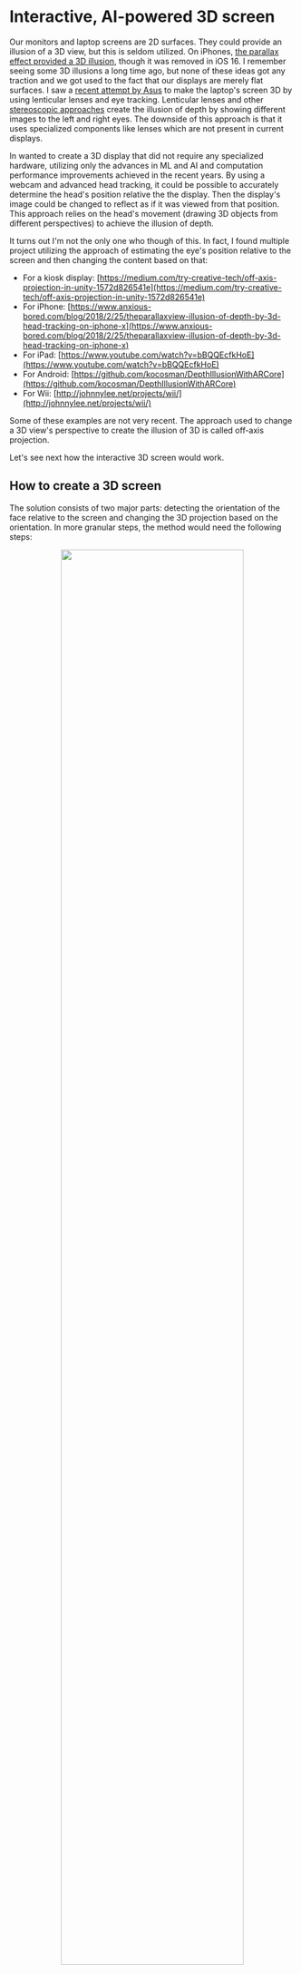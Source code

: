 # Interactive, AI-powered 3D screen

Our monitors and laptop screens are 2D surfaces. They could provide an illusion of a 3D view, but this is seldom utilized. On iPhones, [the parallax effect provided a 3D illusion](https://www.youtube.com/watch?v=gurpi1JBpKM), though it was removed in iOS 16. I remember seeing some 3D illusions a long time ago, but none of these ideas got any traction and we got used to the fact that our displays are merely flat surfaces. I saw a [recent attempt by Asus](https://www.asus.com/content/asus-spatial-vision-technology/) to make the laptop's screen 3D by using lenticular lenses and eye tracking. Lenticular lenses and other [stereoscopic approaches](https://en.wikipedia.org/wiki/Stereoscopy) create the illusion of depth by showing different images to the left and right eyes. The downside of this approach is that it uses specialized components like lenses which are not present in current displays. 

In wanted to create a 3D display that did not require any specialized hardware, utilizing only the advances in ML and AI and computation performance improvements achieved in the recent years. By using a webcam and advanced head tracking, it could be possible to accurately determine the head's position relative the the display. Then the display's image could be changed to reflect as if it was viewed from that position. This approach relies on the head's movement (drawing 3D objects from different perspectives) to achieve the illusion of depth.

It turns out I'm not the only one who though of this. In fact, I found multiple project utilizing the approach of estimating the eye's position relative to the screen and then changing the content based on that:

 - For a kiosk display: [https://medium.com/try-creative-tech/off-axis-projection-in-unity-1572d826541e](https://medium.com/try-creative-tech/off-axis-projection-in-unity-1572d826541e)
 - For iPhone: [https://www.anxious-bored.com/blog/2018/2/25/theparallaxview-illusion-of-depth-by-3d-head-tracking-on-iphone-x](https://www.anxious-bored.com/blog/2018/2/25/theparallaxview-illusion-of-depth-by-3d-head-tracking-on-iphone-x)
 - For iPad: [https://www.youtube.com/watch?v=bBQQEcfkHoE](https://www.youtube.com/watch?v=bBQQEcfkHoE)
 - For Android: [https://github.com/kocosman/DepthIllusionWithARCore](https://github.com/kocosman/DepthIllusionWithARCore)
 - For Wii: [http://johnnylee.net/projects/wii/](http://johnnylee.net/projects/wii/)

Some of these examples are not very recent. The approach used to change a 3D view's perspective to create the illusion of 3D is called off-axis projection. 

Let's see next how the interactive 3D screen would work.

## How to create a 3D screen

The solution consists of two major parts: detecting the orientation of the face relative to the screen and changing the 3D projection based on the orientation. In more granular steps, the method would need the following steps:

<p align="center"><img src="./images/steps.png" width="80%"></p>

An image is recorded using the webcam. Then the face of the person is detected, followed by the localization of the face landmarks, which includes the center of the eyes. This step is achieved using a neural network, here is where I will utilize AMD's Ryzen AI technology. Then the eyes are transformed to 3D coordinates relative to the display. Finally, there is a need for signal smoothing before modifying the projection to match the viewer's orientation. 

To preserve the illusion, all steps of the process need to be executed within milliseconds. Ideally all of the steps should be executed in less than 33ms to render at least 30 frames per second.

The image above represents different steps needed to achieve the final solution. When coding the solution, I have designed the steps to be modular so that my approach is reusable for different projects as well. In this guide, I will show a simple demonstration of 3D perspective rendering using OpenGL, but the same approach can be uses with other graphics frameworks too. 

Let's get started with the coding.

## Setting up Ryzen AI acceleration

If you have a desktop or laptop with a recent AMD Ryzen CPU, you can utilize the power of Ryzen AI acceleration to speed up the face detection and face landmark generation. AMD has documented this process well both in [this Hackster guide](https://www.hackster.io/512342/amd-pervasive-ai-developer-contest-pc-ai-study-guide-6b49d8) and [on their website](https://ryzenai.docs.amd.com/en/latest/inst.html). Following the guides, I only encountered one issue with the conda environment installing NumPy 2.0.0 which is [incompatible with some of the other packages](https://stackoverflow.com/questions/78636947/a-module-that-was-compiled-using-numpy-1-x-cannot-be-run-in-numpy-2-0-0-as-it-ma). This was resolved by installing NumPy version 1.26.4 using the following command:

```
pip install numpy==1.26.4
```

After that, I could run the demo project without issues and I could see the **Tests passed** and **exit code 0** I was looking for:

<p align="center"><img src="./images/ryzen-success.png" width="80%"></p>

Later, I will show how to run the face detection and landmark generation model which is optimized for the Vitis AI execution provider.

## Development environment

To create the program which runs all the necessary stages of the project, I used Python and the [PyCharm IDE](https://www.jetbrains.com/pycharm/). 

## Image capture

For accurate estimations, I recommend using a high-quality webcam. For this project, I used the Logitech C920 which has Full HD resolution (1920x1080 pixels), though the model I ended up using has an input resolution of `640x608`, so any HD webcam will also work. One assumption I made throughout the project is that the webcam is placed on top of the display, similarly as to how it is in the case of laptops.

### Starting to code

To get started with the image capture part, first, there are a lot of external libraries we need to import. Most of them are already installed in the conda environment but there are two which need to be installed manually using pip, The QT Framework's python module, OpenCV and OpenGL's python wrapper:
```
pip install PySide6
pip install opencv-python
pip install PyOpenGL
```

After everything's installed, we can get started with the imports:

``` python
import PySide6.QtCore
import numpy as np
import cv2
import time
import onnxruntime
import torch
from math import ceil
from itertools import product as product

import sys
from PySide6.QtWidgets import QApplication, QMainWindow
from PySide6.QtOpenGLWidgets import QOpenGLWidget
from OpenGL.GL import *
from OpenGL.GLU import *
```

Then, we need to define a couple of important global variables:

``` python
# WEBCAM native resolution
CAM_WIDTH = 1920
CAM_HEIGHT = 1080

# Pupil distance in m:
PUPIL_DISTANCE_M = 0.62

# Monitor dimensions in m
MONITOR_SCREEN_WIDTH = 0.623
MONITOR_SCREEN_HEIGHT = 0.343

# Webcam preview downscale factor
WEBCAM_PREVIEW_DOWNSCALING = 2
```

The webcam's resolution will be used to image capture and scaling. The distance between the pupils will be used as a reference to estimate the distance of the face from the screen. The monitor's dimensions are also needed for calculating the projection. I have a 28 inch 4K monitor. I found that OpenCV can be slow to render the Webcam preview window, so I added the option to downscale the image to speed up the execution. 

Now let's see the code that handles the webcam image capturing. To keep everything modular, I organized each step of the pipeline into its own class. For handling the webcam, it's the VideoSource class:

``` python
class VideoSource:
    def __init__(self):
        self.cap = cv2.VideoCapture(0, cv2.CAP_DSHOW)
        self.cap.set(3, CAM_WIDTH)  # set Width
        self.cap.set(4, CAM_HEIGHT)  # set Height
        self.cap.set(cv2.CAP_PROP_FOURCC, cv2.VideoWriter_fourcc(*"MJPG"))  # Video compression

    def get_frame(self):
        ret, frame = self.cap.read()
        return frame

    def release(self):
        self.cap.release()
```

The code is really simple, it sets up the video capture instance for the connected webcam. The `0` in the VideoCapture's constructor parameter notes the index of the device. If multiple video devices are connected to your computer, you may need to change that. After creating the video capture instance, the resolution of the expected images are set and video compression is enabled. This reduces the bandwidth needed to send the data from the webcam to the computer, speeding up the process.

There are two additional functions, one for capturing an image from the webcam (`get_frame()`) and one for cleaning up the video capture instance that we will call before our program stops.

## Face detection and landmark generation

In a traditional face recognition pipeline, the detection and recognition steps would be achieved by separate stages/models. I have experimented with this approach by using Haar cascades for face detection and [FaceMesh](https://github.com/PINTO0309/facemesh_onnx_tensorrt) for face landmark (mesh) generation. This method had some limitations though. Haar detection is not a robust face detector, it does not detect heads which are rotated even by a small amount. 

When I tried to optimize this workflow to run on Vitis AI, I found an other model which combined both the face detection and landmark generation steps: RetinaFace. AMD published a Ryzen AI optimized version of this model on [Hugging Face](https://huggingface.co/amd/retinaface) which achieves the [RetinaFace](https://arxiv.org/abs/1905.00641) detection as well as face landmark generation based on the [Pytorch_Retinaface](https://github.com/biubug6/Pytorch_Retinaface) implementation. The advantage of this model is that it is small (it's based on mobilenet0.25), fast and outputs not only the bounding box for the face, but also five landmark points. For our use case, there are only two that are important, the location of the two eyes.

I based this part of my code on [AMD's retinaface code](https://huggingface.co/amd/retinaface/tree/main), though I made several modifications and improvements to reduce the execution time from 50ms to about 30ms. I achieved this by precalculating whatever was possible and optimizing the pre- and postprocessing steps. For example, there is no need to process all the outputs if we are only interested in the most likely one. The final code for this part starts with a helper class to calculate the bounding boxes based on the model's input size and some other parameters:

``` python
class PriorBox(object):
    # SOURCE: https://huggingface.co/amd/retinaface
    def __init__(self, cfg, image_size=None):
        super(PriorBox, self).__init__()
        self.min_sizes = cfg["min_sizes"]
        self.steps = cfg["steps"]
        self.clip = cfg["clip"]
        self.image_size = image_size
        self.feature_maps = [
            [ceil(self.image_size[0] / step), ceil(self.image_size[1] / step)]
            for step in self.steps
        ]

    def forward(self):
        anchors = []
        for k, f in enumerate(self.feature_maps):
            min_sizes = self.min_sizes[k]
            for i, j in product(range(f[0]), range(f[1])):
                for min_size in min_sizes:
                    s_kx = min_size / self.image_size[1]
                    s_ky = min_size / self.image_size[0]
                    dense_cx = [x * self.steps[k] / self.image_size[1] for x in [j + 0.5]]
                    dense_cy = [y * self.steps[k] / self.image_size[0] for y in [i + 0.5]]
                    for cy, cx in product(dense_cy, dense_cx):
                        anchors += [cx, cy, s_kx, s_ky]
        # back to torch land
        output = torch.Tensor(anchors).view(-1, 4)
        if self.clip:
            output.clamp_(max=1, min=0)
        return output
```

Then the main part of the face detection is put in the `FaceDetectorAndLocalizer` class:

``` python
class FaceDetectorAndLocalizer:
    def __init__(self):
        # Model source: https://huggingface.co/amd/retinaface/tree/main
        # Code has been significantly refactored for improved performance
        self.device = torch.device("cpu")
        self.ort = onnxruntime.InferenceSession('RetinaFace_int.onnx',
                                                providers=['VitisAIExecutionProvider'],
                                                provider_options=[{"config_file": 'vaip_config.json'}])
        self.cfg = {
            "name": "mobilenet0.25",
            "min_sizes": [[16, 32], [64, 128], [256, 512]],
            "steps": [8, 16, 32],
            "variance": [0.1, 0.2],
            "clip": False,
        }

        self.input_size = [608, 640]  # Model input size
        self.prior = PriorBox(self.cfg, self.input_size)
        self.priors = self.prior.forward()
        self.priors = self.priors.to(self.device)
        self.prior_data = self.priors.data

        # Rescaling parameters (needed as aspect ratio of captured image model input is different)
        self.scale_tensor = torch.Tensor([self.input_size[1], self.input_size[0], self.input_size[1], self.input_size[0]])
        self.scale_tensor = self.scale_tensor.to(self.device)

        self.scale_tensor_2 = torch.Tensor(
            [self.input_size[1], self.input_size[0],
             self.input_size[1], self.input_size[0],
             self.input_size[1], self.input_size[0],
             self.input_size[1], self.input_size[0],
             self.input_size[1], self.input_size[0],]
        )
        self.scale_tensor_2 = self.scale_tensor_2.to(self.device)

        ratio = self.input_size[0] * 1.0 / self.input_size[1]
        if CAM_HEIGHT * 1.0 / CAM_WIDTH <= ratio:
            self.resize_ratio = self.input_size[1] * 1.0 / CAM_WIDTH
            self.re_h, self.re_w = int(CAM_HEIGHT * self.resize_ratio), self.input_size[1]
        else:
            self.resize_ratio = self.input_size[0] * 1.0 / CAM_HEIGHT
            self.re_h, self.re_w= self.input_size[0], int(CAM_WIDTH * self.resize_ratio)
```

The constructor above sets up the inference session to use the Vitis AI execution provider (Ryzen AI). The `vaip_config.json` referenced is located in the setup package downloaded for Ryzen AI. The model file (`RetinaFace_int.onnx`) can be downloaded from the [Hugging Face repo](https://huggingface.co/amd/retinaface/blob/main/weights/RetinaFace_int.onnx). The benefit of using this model is that it is already optimized for Ryzen AI. When I ran the inference program, I could see that most of the operators could be run on the IPU instead of the CPU:
```
[Vitis AI EP] No. of Operators:    CPU     4    IPU   356   98.89%
[Vitis AI EP] No. of Subgraphs :Actually running on IPU      1
```

There are some matrices precalculated in the constructor (`scale_tensor`, `scale_tensor_2`) which will be used to scale the model's output back to the original frame's dimensions. These operations run on the CPU using PyTorch (`self.device`). 

Next, there are some helper functions in `FaceDetectorAndLocalizer`. `pad_image` pads the downscaled image to the model's input size, while `decode` and `decode_landm` help process the outputs from the model for the bounding box and face landmarks:

``` python
    def pad_image(self, image, h, w, size, pad_value):
        pad_image = image.copy()
        pad_h = max(size[0] - h, 0)
        pad_w = max(size[1] - w, 0)
        if pad_h > 0 or pad_w > 0:
            pad_image = cv2.copyMakeBorder(image, 0, pad_h, 0, pad_w, cv2.BORDER_CONSTANT, value=pad_value)
        return pad_image

    def decode(self, loc, prior, variances):
        box = torch.cat(
            (
                prior[:2] + loc[:2] * variances[0] * prior[2:],
                prior[2:] * torch.exp(loc[2:] * variances[1]),
            ),
            0,
        )
        box[:2] -= box[2:] / 2
        box[2:] += box[:2]
        return box

    def decode_landm(self, pre, prior, variances):
        landms = torch.cat(
            (
                prior[:2] + pre[:2] * variances[0] * prior[2:],
                prior[:2] + pre[2:4] * variances[0] * prior[2:],
                prior[:2] + pre[4:6] * variances[0] * prior[2:],
                prior[:2] + pre[6:8] * variances[0] * prior[2:],
                prior[:2] + pre[8:10] * variances[0] * prior[2:],
            ),
            dim=0,
        )
        return landms
```

The final function in `FaceDetectorAndLocalizer` is the most important one. `detect_and_localize` is where conversion, inference and post processing happens. First, the image (`full_size_frame`) is rescaled and padded to the model's input size (`640x608`) keeping the aspect ratio. Then it is converted to floating point. In the original code, the float conversion happened first, but downscaling first saved about 5ms. Then the downscaled image's dimensions are rearranged to the format, and the inference is executed using Ryzen AI. The output of the model has three parts. The first one contains the bounding boxes, the second contains the confidence scores and the last contains the landmark coordinates. By selecting the bounding box with the highest score early, we can skip processing all the other candidates. The tradeoff here is that our solution will only detect one face. Though the 3D illusion only works for one person anyways since we can only render one perspective on the display. If multiple faces are visible on the webcam image, then the model will pick one to base the perspective of the 3D image on. The logic here could be improved by making sure that the face being detected is the same across the frames so that the perspective would not jump due to the highest prediction fluctuating between the faces. 

``` python
    def detect_and_localize(self, full_size_frame):
        img = cv2.resize(full_size_frame, (self.re_w, self.re_h))
        img = self.pad_image(img, self.re_h, self.re_w, self.input_size, (0.0, 0.0, 0.0))
        img = np.float32(img)

        img -= (104, 117, 123)
        img = img.transpose(2, 0, 1)
        img = torch.from_numpy(img).unsqueeze(0)
        img = img.numpy()
        # preprocess_ms = time.time()

        img = np.transpose(img, (0, 2, 3, 1))

        outputs = self.ort.run(None, {self.ort.get_inputs()[0].name: img})

        loc = torch.from_numpy(outputs[0])
        landms = torch.from_numpy(outputs[2])

        max_ind = np.argmax(outputs[1].squeeze(0)[:, 1])  # Place of maximum of scores, we only care about this
        loc = loc.squeeze(0)[max_ind, :]
        landms = landms.squeeze(0)[max_ind, :]

        box = self.decode(loc, self.prior_data[max_ind, :], self.cfg["variance"])
        box = box * self.scale_tensor / self.resize_ratio
        box = box.cpu().numpy()

        landms = self.decode_landm(landms, self.prior_data[max_ind, :], self.cfg["variance"])
        landms = landms * self.scale_tensor_2 / self.resize_ratio
        landms = landms.cpu().numpy()

        return (np.rint(box)).astype(int), (np.rint(landms)).astype(int)
```

After selecting the predictions belonging to the highest score (`loc = loc.squeeze(0)[max_ind, :]`, `landms = landms.squeeze(0)[max_ind, :]`) the bounding box and landmark outputs are converted back to the original webcam image's coordinates. Then the coordinates are rounded are returned.

## Eye position to relative coordinates

Converting 2D pixel coordinates to 3D real-world coordinates is hard and complicated sine we need to make at least one assumption due to the lack of depth information. Additionally, the camera captures a distorted image, so we have to take that into account. If you are interested in the math, I recommend OpenCV's article on [Camera calibration and 3D Reconstruction](https://docs.opencv.org/2.4/modules/calib3d/doc/camera_calibration_and_3d_reconstruction.html). Essentially, we need to determine the principal point (`cx`, `cy`) and focal lengths (`fx`, `fy`) of the camera. For the Logitech C920 I use, I have found these values in an open source project's, [3dmcap's github repo](https://github.com/thsant/3dmcap/blob/master/resources/Logitech-C920.yaml). For the estimation to be accurate, the depth estimation is also needed. For that, I have recorded the pixel distance of my two eyes for several distinct distances from the camera. I could fit a hyperbola to the recorded data points (eye-to-screen distance (cm) as the function of eye-to-eye pixel distance):

<p align="center"><img src="./images/pixels-to-distance.png" width="80%"></p>

```
estimated_eye_distance_cm = 5000.0 / (eye_distance - 40) + 10
```

With this function, I could estimate the distance of my head from the webcam and use that to determine the real-world X and Y coordinates in meters of the midpoint of my eyes relative to the display:

``` python
class WebCamTo3DCoordinates:
    def __init__(self):
        # SOURCE: https://github.com/thsant/3dmcap/blob/master/resources/Logitech-C920.yaml
        self.fx = self.fy = 1394.6027293299926
        self.cx = 995.588675691456
        self.cy = 599.3212928484164

    def pixel_to_world(self, x, y, Z):
        X = (x - self.cx) * Z / self.fx
        Y = (y - self.cy) * Z / self.fy
        return X, Y, Z

    def convert(self, eye_coordinates):
        (x_l, y_l, x_r, y_r) = eye_coordinates
        eye_distance = round(np.sqrt((x_r - x_l) ** 2 + (y_r - y_l) ** 2))  # Euclidean distance

        # Formula calculated based on 7 data points in the range of 37cm-140cm:
        estimated_eye_distance_cm = 5000.0 / max(eye_distance - 40, 0.000001) + 10
        estimated_eye_distance_m = estimated_eye_distance_cm / 100

        eye_midpoint_x = round((x_l + x_r) / 2)
        eye_midpoint_y = round((y_l + y_r) / 2)

        real_world_estimated = self.pixel_to_world(eye_midpoint_x, eye_midpoint_y, estimated_eye_distance_m)
        return real_world_estimated

```

## Movement signal filtering

The X-Y-Z eye midpoint 3D coordinate estimation we get from the steps so far inherently includes some noise. In order to reduce this noise, we can utilize signal filtering. I opted to implement a simple [exponential smoothing](https://en.wikipedia.org/wiki/Exponential_smoothing):

``` python
class ExponentialMovingAverage:
    def __init__(self, alpha):
        self.alpha = alpha
        self.sum = 0

    def __call__(self, val):
        self.sum = self.alpha * val + (1 - self.alpha) * self.sum
        return self.sum
```

The smoothing class has a single parameter, alpha, which controls how much influence the new data has on the filter's output. A small alpha would mean that the signal would be slow the respond to changes, an alpha value of 1 would mean no smoothing at all.

## 3D rendering using off-axis projection

So far, we have created the steps to get 3D coordinates for the midpoint of the eyes relative to the display. Now the next step is to use this information to modify the perspective of the image displayed on the screen. 

<p align="center"><img src="./images/frustum-normal.png" width="80%"></p>


<p align="center"><img src="./images/frustum-off-axis.png" width="80%"></p>


<p align="center"><img src="./images/frustum-params.png" width="80%"></p>

## Connecting everything together

## Summary and conclusions